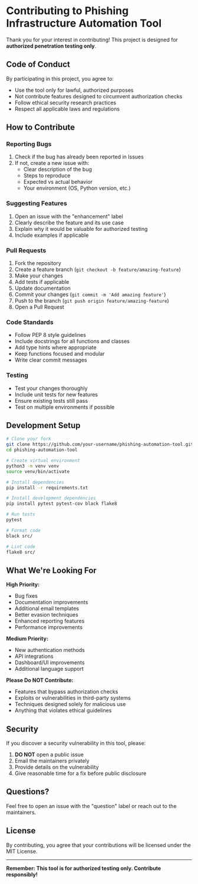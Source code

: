 # Contributing to Phishing Infrastructure Automation Tool

Thank you for your interest in contributing! This project is designed for **authorized penetration testing only**.

## Code of Conduct

By participating in this project, you agree to:
- Use the tool only for lawful, authorized purposes
- Not contribute features designed to circumvent authorization checks
- Follow ethical security research practices
- Respect all applicable laws and regulations

## How to Contribute

### Reporting Bugs

1. Check if the bug has already been reported in Issues
2. If not, create a new issue with:
   - Clear description of the bug
   - Steps to reproduce
   - Expected vs actual behavior
   - Your environment (OS, Python version, etc.)

### Suggesting Features

1. Open an issue with the "enhancement" label
2. Clearly describe the feature and its use case
3. Explain why it would be valuable for authorized testing
4. Include examples if applicable

### Pull Requests

1. Fork the repository
2. Create a feature branch (`git checkout -b feature/amazing-feature`)
3. Make your changes
4. Add tests if applicable
5. Update documentation
6. Commit your changes (`git commit -m 'Add amazing feature'`)
7. Push to the branch (`git push origin feature/amazing-feature`)
8. Open a Pull Request

### Code Standards

- Follow PEP 8 style guidelines
- Include docstrings for all functions and classes
- Add type hints where appropriate
- Keep functions focused and modular
- Write clear commit messages

### Testing

- Test your changes thoroughly
- Include unit tests for new features
- Ensure existing tests still pass
- Test on multiple environments if possible

## Development Setup

```bash
# Clone your fork
git clone https://github.com/your-username/phishing-automation-tool.git
cd phishing-automation-tool

# Create virtual environment
python3 -m venv venv
source venv/bin/activate

# Install dependencies
pip install -r requirements.txt

# Install development dependencies
pip install pytest pytest-cov black flake8

# Run tests
pytest

# Format code
black src/

# Lint code
flake8 src/
```

## What We're Looking For

**High Priority:**
- Bug fixes
- Documentation improvements
- Additional email templates
- Better evasion techniques
- Enhanced reporting features
- Performance improvements

**Medium Priority:**
- New authentication methods
- API integrations
- Dashboard/UI improvements
- Additional language support

**Please Do NOT Contribute:**
- Features that bypass authorization checks
- Exploits or vulnerabilities in third-party systems
- Techniques designed solely for malicious use
- Anything that violates ethical guidelines

## Security

If you discover a security vulnerability in this tool, please:
1. **DO NOT** open a public issue
2. Email the maintainers privately
3. Provide details on the vulnerability
4. Give reasonable time for a fix before public disclosure

## Questions?

Feel free to open an issue with the "question" label or reach out to the maintainers.

## License

By contributing, you agree that your contributions will be licensed under the MIT License.

---

**Remember: This tool is for authorized testing only. Contribute responsibly!**
